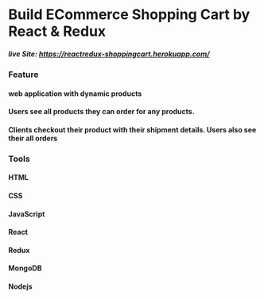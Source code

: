# Build ECommerce Shopping Cart by React & Redux

##### live Site: https://reactredux-shoppingcart.herokuapp.com/

### Feature

#### web application with dynamic products

#### Users see all products they can order for any products.

#### Clients checkout their product with their shipment details. Users also see their all orders

### Tools

#### HTML

#### CSS

#### JavaScript

#### React

#### Redux

#### MongoDB

#### Nodejs

